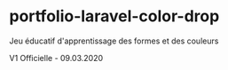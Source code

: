 # portfolio-laravel-color-drop
Jeu éducatif d'apprentissage des formes et des couleurs

V1 Officielle - 09.03.2020
